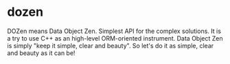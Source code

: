 dozen
=====

DOZen means Data Object Zen. Simplest API for the complex solutions. It is a try to use C++ as an high-level ORM-oriented instrument. Data Object Zen is simply "keep it simple, clear and beauty". So let's do it as simple, clear and beauty as it can be!
